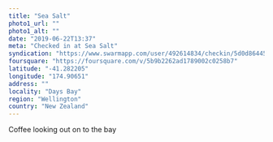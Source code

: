 ```yaml
---
title: "Sea Salt"
photo1_url: ""
photo1_alt: ""
date: "2019-06-22T13:37"
meta: "Checked in at Sea Salt"
syndication: "https://www.swarmapp.com/user/492614834/checkin/5d0d86445cbbb20023479416"
foursquare: "https://foursquare.com/v/5b9b2262ad1789002c0258b7"
latitude: "-41.282205"
longitude: "174.90651"
address: ""
locality: "Days Bay"
region: "Wellington"
country: "New Zealand"
---
```

Coffee looking out on to the bay
